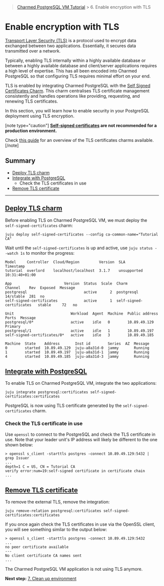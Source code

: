 > [Charmed PostgreSQL VM Tutorial](/t/9707) > 6. Enable encryption with TLS

# Enable encryption with TLS

[Transport Layer Security (TLS)](https://en.wikipedia.org/wiki/Transport_Layer_Security) is a protocol used to encrypt data exchanged between two applications. Essentially, it secures data transmitted over a network.

Typically, enabling TLS internally within a highly available database or between a highly available database and client/server applications requires a high level of expertise. This has all been encoded into Charmed PostgreSQL so that configuring TLS requires minimal effort on your end.

TLS is enabled by integrating Charmed PostgreSQL with the [Self Signed Certificates Charm](https://charmhub.io/self-signed-certificates). This charm centralises TLS certificate management consistently and handles operations like providing, requesting, and renewing TLS certificates.

In this section, you will learn how to enable security in your PostgreSQL deployment using TLS encryption.

[note type="caution"]
**[Self-signed certificates](https://en.wikipedia.org/wiki/Self-signed_certificate) are not recommended for a production environment.**

Check [this guide](/t/11664) for an overview of the TLS certificates charms available. 
[/note]

## Summary
- [Deploy TLS charm](#heading--deploy-tls-charm)
- [Integrate with PostgreSQL](#heading--integrate-with-postgresql)
  - Check the TLS certificates in use
- [Remove TLS certificate](#heading--remove-tls)

---

<a href="#heading--deploy-tls"><h2 id="heading--deploy-tls"> Deploy TLS charm</h2></a>

Before enabling TLS on Charmed PostgreSQL VM, we must deploy the `self-signed-certificates` charm:
```shell
juju deploy self-signed-certificates --config ca-common-name="Tutorial CA"
```

Wait until the `self-signed-certificates` is up and active, use `juju status --watch 1s` to monitor the progress:
```
Model     Controller  Cloud/Region         Version  SLA          Timestamp
tutorial  overlord    localhost/localhost  3.1.7    unsupported  10:31:40+01:00

App                        Version  Status  Scale  Charm                      Channel    Rev  Exposed  Message
postgresql                          active      2  postgresql                 14/stable  281  no       
self-signed-certificates            active      1  self-signed-certificates   stable     72   no       

Unit                          Workload  Agent  Machine  Public address  Ports  Message
postgresql/0*                 active    idle   0        10.89.49.129           Primary
postgresql/1                  active    idle   1        10.89.49.197           
self-signed-certificates/0*   active    idle   3        10.89.49.185           

Machine  State    Address       Inst id        Series  AZ  Message
0        started  10.89.49.129  juju-a8a31d-0  jammy       Running
1        started  10.89.49.197  juju-a8a31d-1  jammy       Running
4        started  10.89.49.185  juju-a8a31d-3  jammy       Running
```

<a href="#heading--integrate-with-postgresql"><h2 id="heading--integrate-with-postgresql"> Integrate with PostgreSQL </h2></a>

To enable TLS on Charmed PostgreSQL VM, integrate the two applications:
```shell
juju integrate postgresql:certificates self-signed-certificates:certificates
```
PostgreSQL is now using TLS certificate generated by the `self-signed-certificates` charm.

### Check the TLS certificate in use
Use `openssl` to connect to the PostgreSQL and check the TLS certificate in use. Note that your leader unit's IP address will likely be different to the one shown below:
```shell
> openssl s_client -starttls postgres -connect 10.89.49.129:5432 | grep Issuer
...
depth=1 C = US, CN = Tutorial CA
verify error:num=19:self-signed certificate in certificate chain
...
```

<a href="#heading--remove-tls"><h2 id="heading--remove-tls"> Remove TLS certificate</h2></a> 
To remove the external TLS, remove the integration:
```shell
juju remove-relation postgresql:certificates self-signed-certificates:certificates
```

If you once again check the TLS certificates in use via the OpenSSL client, you will see something similar to the output below:
```shell
> openssl s_client -starttls postgres -connect 10.89.49.129:5432
...
no peer certificate available
---
No client certificate CA names sent
...
```
The Charmed PostgreSQL VM application is not using TLS anymore.

**Next step:** [7. Clean up environment](/t/9695)